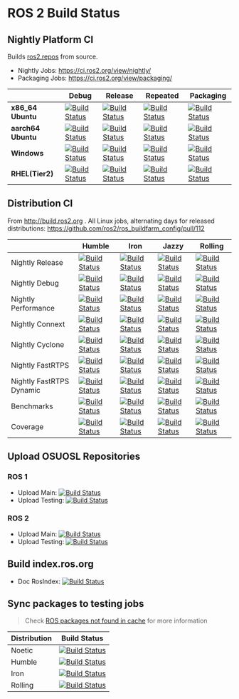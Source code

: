# ROS 2 Build Status
## Nightly Platform CI

Builds [ros2.repos](https://raw.githubusercontent.com/ros2/ros2/master/ros2.repos) from source.

* Nightly Jobs: https://ci.ros2.org/view/nightly/
* Packaging Jobs: https://ci.ros2.org/view/packaging/

|                           | Debug                                                                             | Release                                                                               | Repeated                                                                                | Packaging                                                                                 |
|---------------------------|-----------------------------------------------------------------------------------|---------------------------------------------------------------------------------------|-----------------------------------------------------------------------------------------|-------------------------------------------------------------------------------------------|
| **x86_64 Ubuntu**  | [![Build Status][nightly-linux-debug-badge]][nightly-linux-debug]                 | [![Build Status][nightly-linux-release-badge]][nightly-linux-release]                 | [![Build Status][nightly-linux-repeated-badge]][nightly-linux-repeated]                 | [![Build Status][nightly-linux-packaging-badge]][nightly-linux-packaging]                 |
| **aarch64 Ubuntu** | [![Build Status][nightly-linux-aarch64-debug-badge]][nightly-linux-aarch64-debug] | [![Build Status][nightly-linux-aarch64-release-badge]][nightly-linux-aarch64-release] | [![Build Status][nightly-linux-aarch64-repeated-badge]][nightly-linux-aarch64-repeated] | [![Build Status][nightly-linux-aarch64-packaging-badge]][nightly-linux-aarch64-packaging] |
| **Windows**               | [![Build Status][nightly-win-debug-badge]][nightly-win-debug]                     | [![Build Status][nightly-win-release-badge]][nightly-win-release]                     | [![Build Status][nightly-win-repeated-badge]][nightly-win-repeated]                     | [![Build Status][nightly-win-packaging-badge]][nightly-win-packaging]                     |
| **RHEL(Tier2)**           | [![Build Status][nightly-linux-rhel-debug-badge]][nightly-linux-rhel-debug]                   | [![Build Status][nightly-linux-rhel-release-badge]][nightly-linux-rhel-release]                   | [![Build Status][nightly-linux-rhel-repeated-badge]][nightly-linux-rhel-repeated]                   | [![Build Status][nightly-linux-rhel-packaging-badge]][nightly-linux-rhel-packaging]                   |

## Distribution CI

From http://build.ros2.org . All Linux jobs, alternating days for released distributions: https://github.com/ros2/ros_buildfarm_config/pull/112

|  | Humble | Iron | Jazzy | Rolling |
|---|---|---|---|---|
| Nightly Release | [![Build Status][Hci-release-badge]][Hci-release] | [![Build Status][Ici-release-badge]][Ici-release] |  [![Build Status][Jci-release-badge]][Jci-release] | [![Build Status][Rci-release-badge]][Rci-release] |
| Nightly Debug | [![Build Status][Hci-debug-badge]][Hci-debug] | [![Build Status][Ici-debug-badge]][Ici-debug] | [![Build Status][Jci-debug-badge]][Jci-debug] | [![Build Status][Rci-debug-badge]][Rci-debug] |
| Nightly Performance | [![Build Status][Hci-performance-badge]][Hci-performance] | [![Build Status][Ici-performance-badge]][Ici-performance] | [![Build Status][Jci-performance-badge]][Jci-performance] | [![Build Status][Rci-performance-badge]][Rci-performance] |
| Nightly Connext | [![Build Status][Hci-connext-badge]][Hci-connext] | [![Build Status][Ici-connext-badge]][Ici-connext] | [![Build Status][Jci-connext-badge]][Jci-connext] | [![Build Status][Rci-connext-badge]][Rci-connext] |
| Nightly Cyclone | [![Build Status][Hci-cyclone-badge]][Hci-cyclone] | [![Build Status][Ici-cyclone-badge]][Ici-cyclone] | [![Build Status][Jci-cyclone-badge]][Jci-cyclone] | [![Build Status][Rci-cyclone-badge]][Rci-cyclone] |
| Nightly FastRTPS | [![Build Status][Hci-fastrtps-badge]][Hci-fastrtps] | [![Build Status][Ici-fastrtps-badge]][Ici-fastrtps] | [![Build Status][Jci-fastrtps-badge]][Jci-fastrtps] | [![Build Status][Rci-fastrtps-badge]][Rci-fastrtps] |
| Nightly FastRTPS Dynamic | [![Build Status][Hci-fastrtps-dynamic-badge]][Hci-fastrtps-dynamic] | [![Build Status][Ici-fastrtps-dynamic-badge]][Ici-fastrtps-dynamic] | [![Build Status][Jci-fastrtps-dynamic-badge]][Jci-fastrtps-dynamic] | [![Build Status][Rci-fastrtps-dynamic-badge]][Rci-fastrtps-dynamic] |
| Benchmarks | [![Build Status][Hci-benchmark-badge]][Hci-benchmark] | [![Build Status][Ici-benchmark-badge]][Ici-benchmark] | [![Build Status][Jci-benchmark-badge]][Jci-benchmark] | [![Build Status][Rci-benchmark-badge]][Rci-benchmark] |
| Coverage | [![Build Status][Hci-coverage-badge]][Hci-coverage] | [![Build Status][Ici-coverage-badge]][Ici-coverage] | [![Build Status][Jci-coverage-badge]][Jci-coverage] | [![Build Status][Rci-coverage-badge]][Rci-coverage] |

## Upload OSUOSL Repositories
### ROS 1
* Upload Main: [![Build Status](https://build.ros.org/job/upload_main/badge/icon)](https://build.ros.org/job/upload_main/)
* Upload Testing: [![Build Status](https://build.ros.org/job/upload_testing/badge/icon)](https://build.ros.org/job/upload_testing/)

### ROS 2
* Upload Main: [![Build Status](https://build.ros2.org/job/upload_main/badge/icon)](https://build.ros2.org/job/upload_main/)
* Upload Testing: [![Build Status](https://build.ros2.org/job/upload_testing/badge/icon)](https://build.ros2.org/job/upload_testing/)

## Build index.ros.org
* Doc RosIndex: [![Build Status](https://build.ros.org/job/doc_rosindex/badge/icon)](https://build.ros.org/job/doc_rosindex/)

## Sync packages to testing jobs

> Check [ROS packages not found in cache](./playbook/ROS-packages-not-found-in-cache.md) for more information

| Distribution | Build Status |
| ------------ | ------------ |
| Noetic | [![Build Status](https://build.ros.org/job/Nrel_sync-packages-to-testing_focal_amd64/badge/icon)](https://build.ros.org/job/Nrel_sync-packages-to-testing_focal_amd64/) |
| Humble | [![Build Status](https://build.ros2.org/job/Hrel_sync-packages-to-testing_jammy_amd64/badge/icon)](https://build.ros2.org/job/Hrel_sync-packages-to-testing_jammy_amd64/) |
| Iron | [![Build Status](https://build.ros2.org/job/Irel_sync-packages-to-testing_jammy_amd64/badge/icon)](https://build.ros2.org/job/Irel_sync-packages-to-testing_jammy_amd64/) |
| Rolling | [![Build Status](https://build.ros2.org/job/Rrel_sync-packages-to-testing_jammy_amd64/badge/icon)](https://build.ros2.org/job/Rrel_sync-packages-to-testing_jammy_amd64/) |

[nightly-linux-debug]: https://ci.ros2.org/view/nightly/job/nightly_linux_debug
[nightly-linux-debug-badge]: https://ci.ros2.org/buildStatus/icon?job=nightly_linux_debug
[nightly-linux-release]: https://ci.ros2.org/view/nightly/job/nightly_linux_release
[nightly-linux-release-badge]: https://ci.ros2.org/buildStatus/icon?job=nightly_linux_release
[nightly-linux-repeated]: https://ci.ros2.org/view/nightly/job/nightly_linux_repeated
[nightly-linux-repeated-badge]: https://ci.ros2.org/buildStatus/icon?job=nightly_linux_repeated
[nightly-linux-packaging]: https://ci.ros2.org/view/packaging/job/packaging_linux
[nightly-linux-packaging-badge]: https://ci.ros2.org/buildStatus/icon?job=packaging_linux

[nightly-linux-aarch64-debug]: https://ci.ros2.org/view/nightly/job/nightly_linux-aarch64_debug
[nightly-linux-aarch64-debug-badge]: https://ci.ros2.org/buildStatus/icon?job=nightly_linux-aarch64_debug
[nightly-linux-aarch64-release]: https://ci.ros2.org/view/nightly/job/nightly_linux-aarch64_release
[nightly-linux-aarch64-release-badge]: https://ci.ros2.org/buildStatus/icon?job=nightly_linux-aarch64_release
[nightly-linux-aarch64-repeated]: https://ci.ros2.org/view/nightly/job/nightly_linux-aarch64_repeated
[nightly-linux-aarch64-repeated-badge]: https://ci.ros2.org/buildStatus/icon?job=nightly_linux-aarch64_repeated
[nightly-linux-aarch64-packaging]: https://ci.ros2.org/view/packaging/job/packaging_linux-aarch64
[nightly-linux-aarch64-packaging-badge]: https://ci.ros2.org/buildStatus/icon?job=packaging_linux-aarch64

[nightly-win-debug]: https://ci.ros2.org/view/nightly/job/nightly_win_deb
[nightly-win-debug-badge]: https://ci.ros2.org/buildStatus/icon?job=nightly_win_deb
[nightly-win-release]: https://ci.ros2.org/view/nightly/job/nightly_win_rel
[nightly-win-release-badge]: https://ci.ros2.org/buildStatus/icon?job=nightly_win_rel
[nightly-win-repeated]: https://ci.ros2.org/view/nightly/job/nightly_win_rep
[nightly-win-repeated-badge]: https://ci.ros2.org/buildStatus/icon?job=nightly_win_rep
[nightly-win-packaging]: https://ci.ros2.org/view/packaging/job/packaging_windows
[nightly-win-packaging-badge]: https://ci.ros2.org/buildStatus/icon?job=packaging_windows

[nightly-linux-rhel-debug]: https://ci.ros2.org/view/nightly/job/nightly_linux-rhel_debug
[nightly-linux-rhel-debug-badge]: https://ci.ros2.org/buildStatus/icon?job=nightly_linux-rhel_debug
[nightly-linux-rhel-release]: https://ci.ros2.org/view/nightly/job/nightly_linux-rhel_release
[nightly-linux-rhel-release-badge]: https://ci.ros2.org/buildStatus/icon?job=nightly_linux-rhel_release
[nightly-linux-rhel-repeated]: https://ci.ros2.org/view/nightly/job/nightly_linux-rhel_repeated
[nightly-linux-rhel-repeated-badge]: https://ci.ros2.org/buildStatus/icon?job=nightly_linux-rhel_repeated
[nightly-linux-rhel-packaging]: https://ci.ros2.org/view/packaging/job/packaging_linux-rhel
[nightly-linux-rhel-packaging-badge]: https://ci.ros2.org/buildStatus/icon?job=packaging_linux-rhel

[Hci-release-badge]: http://build.ros2.org/buildStatus/icon?job=Hci__nightly-release_ubuntu_jammy_amd64
[Hci-release]: http://build.ros2.org/view/Hci/job/Hci__nightly-release_ubuntu_jammy_amd64/
[Hci-debug-badge]: http://build.ros2.org/buildStatus/icon?job=Hci__nightly-debug_ubuntu_jammy_amd64
[Hci-debug]: http://build.ros2.org/view/Hci/job/Hci__nightly-debug_ubuntu_jammy_amd64/
[Hci-performance-badge]: http://build.ros2.org/buildStatus/icon?job=Hci__nightly-performance_ubuntu_jammy_amd64
[Hci-performance]: http://build.ros2.org/view/Hci/job/Hci__nightly-performance_ubuntu_jammy_amd64/
[Hci-connext-badge]: http://build.ros2.org/buildStatus/icon?job=Hci__nightly-connext_ubuntu_jammy_amd64
[Hci-connext]: http://build.ros2.org/view/Hci/job/Hci__nightly-connext_ubuntu_jammy_amd64/
[Hci-cyclone-badge]: http://build.ros2.org/buildStatus/icon?job=Hci__nightly-cyclonedds_ubuntu_jammy_amd64
[Hci-cyclone]: http://build.ros2.org/view/Hci/job/Hci__nightly-cyclonedds_ubuntu_jammy_amd64/
[Hci-fastrtps-badge]: http://build.ros2.org/buildStatus/icon?job=Hci__nightly-fastrtps_ubuntu_jammy_amd64
[Hci-fastrtps]: http://build.ros2.org/view/Hci/job/Hci__nightly-fastrtps_ubuntu_jammy_amd64/
[Hci-fastrtps-dynamic-badge]: http://build.ros2.org/buildStatus/icon?job=Hci__nightly-fastrtps-dynamic_ubuntu_jammy_amd64
[Hci-fastrtps-dynamic]:  http://build.ros2.org/view/Hci/job/Hci__nightly-fastrtps-dynamic_ubuntu_jammy_amd64/
[Hci-benchmark-badge]: http://build.ros2.org/buildStatus/icon?job=Hci__benchmark_ubuntu_jammy_amd64
[Hci-benchmark]: http://build.ros2.org/view/Hci/job/Hci__benchmark_ubuntu_jammy_amd64/
[Hci-coverage-badge]: https://ci.ros2.org/buildStatus/icon?job=nightly_linux_humble_coverage
[Hci-coverage]: https://ci.ros2.org/job/nightly_linux_humble_coverage/

[Ici-release-badge]: http://build.ros2.org/buildStatus/icon?job=Ici__nightly-release_ubuntu_jammy_amd64
[Ici-release]: http://build.ros2.org/view/Ici/job/Ici__nightly-release_ubuntu_jammy_amd64/
[Ici-debug-badge]: http://build.ros2.org/buildStatus/icon?job=Ici__nightly-debug_ubuntu_jammy_amd64
[Ici-debug]: http://build.ros2.org/view/Ici/job/Ici__nightly-debug_ubuntu_jammy_amd64/
[Ici-performance-badge]: http://build.ros2.org/buildStatus/icon?job=Ici__nightly-performance_ubuntu_jammy_amd64
[Ici-performance]: http://build.ros2.org/view/Ici/job/Ici__nightly-performance_ubuntu_jammy_amd64/
[Ici-connext-badge]: http://build.ros2.org/buildStatus/icon?job=Ici__nightly-connext_ubuntu_jammy_amd64
[Ici-connext]: http://build.ros2.org/view/Ici/job/Ici__nightly-connext_ubuntu_jammy_amd64/
[Ici-cyclone-badge]: http://build.ros2.org/buildStatus/icon?job=Ici__nightly-cyclonedds_ubuntu_jammy_amd64
[Ici-cyclone]: http://build.ros2.org/view/Ici/job/Ici__nightly-cyclonedds_ubuntu_jammy_amd64/
[Ici-fastrtps-badge]: http://build.ros2.org/buildStatus/icon?job=Ici__nightly-fastrtps_ubuntu_jammy_amd64
[Ici-fastrtps]: http://build.ros2.org/view/Ici/job/Ici__nightly-fastrtps_ubuntu_jammy_amd64/
[Ici-fastrtps-dynamic-badge]: http://build.ros2.org/buildStatus/icon?job=Ici__nightly-fastrtps-dynamic_ubuntu_jammy_amd64
[Ici-fastrtps-dynamic]:  http://build.ros2.org/view/Ici/job/Ici__nightly-fastrtps-dynamic_ubuntu_jammy_amd64/
[Ici-benchmark-badge]: http://build.ros2.org/buildStatus/icon?job=Ici__benchmark_ubuntu_jammy_amd64
[Ici-benchmark]: http://build.ros2.org/view/Ici/job/Ici__benchmark_ubuntu_jammy_amd64/
[Ici-coverage-badge]: https://ci.ros2.org/buildStatus/icon?job=nightly_linux_iron_coverage
[Ici-coverage]: https://ci.ros2.org/job/nightly_linux_iron_coverage/

[Jci-release-badge]: http://build.ros2.org/buildStatus/icon?job=Jci__nightly-release_ubuntu_noble_amd64
[Jci-release]: http://build.ros2.org/view/Jci/job/Jci__nightly-release_ubuntu_noble_amd64/
[Jci-debug-badge]: http://build.ros2.org/buildStatus/icon?job=Jci__nightly-debug_ubuntu_noble_amd64
[Jci-debug]: http://build.ros2.org/view/Jci/job/Jci__nightly-debug_ubuntu_noble_amd64/
[Jci-performance-badge]: http://build.ros2.org/buildStatus/icon?job=Jci__nightly-performance_ubuntu_noble_amd64
[Jci-performance]: http://build.ros2.org/view/Jci/job/Jci__nightly-performance_ubuntu_noble_amd64/
[Jci-connext-badge]: http://build.ros2.org/buildStatus/icon?job=Jci__nightly-connext_ubuntu_noble_amd64
[Jci-connext]: http://build.ros2.org/view/Jci/job/Jci__nightly-connext_ubuntu_noble_amd64/
[Jci-cyclone-badge]: http://build.ros2.org/buildStatus/icon?job=Jci__nightly-cyclonedds_ubuntu_noble_amd64
[Jci-cyclone]: http://build.ros2.org/view/Jci/job/Jci__nightly-cyclonedds_ubuntu_noble_amd64/
[Jci-fastrtps-badge]: http://build.ros2.org/buildStatus/icon?job=Jci__nightly-fastrtps_ubuntu_noble_amd64
[Jci-fastrtps]: http://build.ros2.org/view/Jci/job/Jci__nightly-fastrtps_ubuntu_noble_amd64/
[Jci-fastrtps-dynamic-badge]: http://build.ros2.org/buildStatus/icon?job=Jci__nightly-fastrtps-dynamic_ubuntu_noble_amd64
[Jci-fastrtps-dynamic]:  http://build.ros2.org/view/Jci/job/Jci__nightly-fastrtps-dynamic_ubuntu_noble_amd64/
[Jci-benchmark-badge]: http://build.ros2.org/buildStatus/icon?job=Jci__benchmark_ubuntu_noble_amd64
[Jci-benchmark]: http://build.ros2.org/view/Jci/job/Jci__benchmark_ubuntu_noble_amd64/
[Jci-coverage-badge]: https://ci.ros2.org/buildStatus/icon?job=nightly_linux_jazzy_coverage
[Jci-coverage]: https://ci.ros2.org/job/nightly_linux_jazzy_coverage/

[Rci-release-badge]: http://build.ros2.org/buildStatus/icon?job=Rci__nightly-release_ubuntu_noble_amd64
[Rci-release]: http://build.ros2.org/view/Rci/job/Rci__nightly-release_ubuntu_noble_amd64/
[Rci-debug-badge]: http://build.ros2.org/buildStatus/icon?job=Rci__nightly-debug_ubuntu_noble_amd64
[Rci-debug]: http://build.ros2.org/view/Rci/job/Rci__nightly-debug_ubuntu_noble_amd64/
[Rci-performance-badge]: http://build.ros2.org/buildStatus/icon?job=Rci__nightly-performance_ubuntu_noble_amd64
[Rci-performance]: http://build.ros2.org/view/Rci/job/Rci__nightly-performance_ubuntu_noble_amd64/
[Rci-connext-badge]: http://build.ros2.org/buildStatus/icon?job=Rci__nightly-connext_ubuntu_noble_amd64
[Rci-connext]: http://build.ros2.org/view/Rci/job/Rci__nightly-connext_ubuntu_noble_amd64/
[Rci-cyclone-badge]: http://build.ros2.org/buildStatus/icon?job=Rci__nightly-cyclonedds_ubuntu_noble_amd64
[Rci-cyclone]: http://build.ros2.org/view/Rci/job/Rci__nightly-cyclonedds_ubuntu_noble_amd64/
[Rci-fastrtps-badge]: http://build.ros2.org/buildStatus/icon?job=Rci__nightly-fastrtps_ubuntu_noble_amd64
[Rci-fastrtps]: http://build.ros2.org/view/Rci/job/Rci__nightly-fastrtps_ubuntu_noble_amd64/
[Rci-fastrtps-dynamic-badge]: http://build.ros2.org/buildStatus/icon?job=Rci__nightly-fastrtps-dynamic_ubuntu_noble_amd64
[Rci-fastrtps-dynamic]:  http://build.ros2.org/view/Rci/job/Rci__nightly-fastrtps-dynamic_ubuntu_noble_amd64/
[Rci-benchmark-badge]: http://build.ros2.org/buildStatus/icon?job=Rci__benchmark_ubuntu_noble_amd64
[Rci-benchmark]: http://build.ros2.org/view/Rci/job/Rci__benchmark_ubuntu_noble_amd64/
[Rci-coverage-badge]: https://ci.ros2.org/buildStatus/icon?job=nightly_linux_coverage
[Rci-coverage]: https://ci.ros2.org/job/nightly_linux_coverage/



